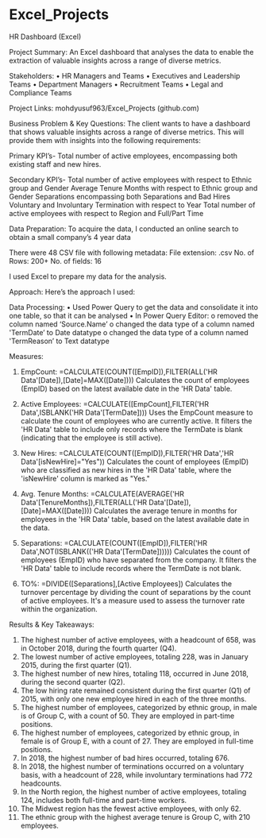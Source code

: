 # Excel_Projects
HR Dashboard (Excel)

Project Summary: An Excel dashboard that analyses the data to enable the extraction of valuable insights across a range of diverse metrics.

Stakeholders:
•	HR Managers and Teams
•	Executives and Leadership Teams
•	Department Managers
•	Recruitment Teams
•	Legal and Compliance Teams

Project Links: mohdyusuf963/Excel_Projects (github.com)

Business Problem & Key Questions: 
The client wants to have a dashboard that shows valuable insights across a range of diverse metrics. This will provide them with insights into the following requirements:

Primary KPI’s- 
Total number of active employees, encompassing both existing staff and new hires.

Secondary KPI’s- 
Total number of active employees with respect to Ethnic group and Gender
Average Tenure Months with respect to Ethnic group and Gender
Separations encompassing both Separations and Bad Hires
Voluntary and Involuntary Termination with respect to Year
Total number of active employees with respect to Region and Full/Part Time

Data Preparation:
To acquire the data, I conducted an online search to obtain a small company’s 4 year data

There were 48 CSV file with following metadata:
File extension: .csv
No. of Rows: 200+
No. of fields: 16

I used Excel to prepare my data for the analysis.

Approach:
Here’s the approach I used:

Data Processing:
•	Used Power Query to get the data and consolidate it into one table, so that it can be analysed
•	In Power Query Editor:
o	removed the column named ‘Source.Name’
o	changed the data type of a column named 'TermDate’ to Date datatype
o	changed the data type of a column named 'TermReason’ to Text datatype

Measures:
1. EmpCount: =CALCULATE(COUNT([EmpID]),FILTER(ALL('HR Data'[Date]),[Date]=MAX([Date])))
Calculates the count of employees (EmpID) based on the latest available date in the 'HR Data' table.

2. Active Employees: =CALCULATE([EmpCount],FILTER('HR Data',ISBLANK('HR Data'[TermDate])))
Uses the EmpCount measure to calculate the count of employees who are currently active. It filters the 'HR Data' table to include only records where the TermDate is blank (indicating that the employee is still active).

3. New Hires: =CALCULATE(COUNT([EmpID]),FILTER('HR Data','HR Data'[isNewHire]="Yes"))
Calculates the count of employees (EmpID) who are classified as new hires in the 'HR Data' table, where the 'isNewHire' column is marked as "Yes."

4. Avg. Tenure Months: 
=CALCULATE(AVERAGE('HR Data'[TenureMonths]),FILTER(ALL('HR Data'[Date]),[Date]=MAX([Date])))
Calculates the average tenure in months for employees in the 'HR Data' table, based on the latest available date in the data.

5. Separations: =CALCULATE(COUNT([EmpID]),FILTER('HR Data',NOT(ISBLANK(('HR Data'[TermDate])))))
Calculates the count of employees (EmpID) who have separated from the company. It filters the 'HR Data' table to include records where the TermDate is not blank.

6. TO%: =DIVIDE([Separations],[Active Employees])
Calculates the turnover percentage by dividing the count of separations by the count of active employees. It's a measure used to assess the turnover rate within the organization.

Results & Key Takeaways:
1. The highest number of active employees, with a headcount of 658, was in October 2018, during the fourth quarter (Q4).
2. The lowest number of active employees, totaling 228, was in January 2015, during the first quarter (Q1).
3. The highest number of new hires, totaling 118, occurred in June 2018, during the second quarter (Q2).
4. The low hiring rate remained consistent during the first quarter (Q1) of 2015, with only one new employee hired in each of the three months.
5. The highest number of employees, categorized by ethnic group, in male is of Group C, with a count of 50. They are employed in part-time positions.
6. The highest number of employees, categorized by ethnic group, in female is of Group E, with a count of 27. They are employed in full-time positions.
7. In 2018, the highest number of bad hires occurred, totaling 676.
8. In 2018, the highest number of terminations occurred on a voluntary basis, with a headcount of 228, while involuntary terminations had 772 headcounts.
9. In the North region, the highest number of active employees, totaling 124, includes both full-time and part-time workers.
10. The Midwest region has the fewest active employees, with only 62.
11. The ethnic group with the highest average tenure is Group C, with 210 employees.




